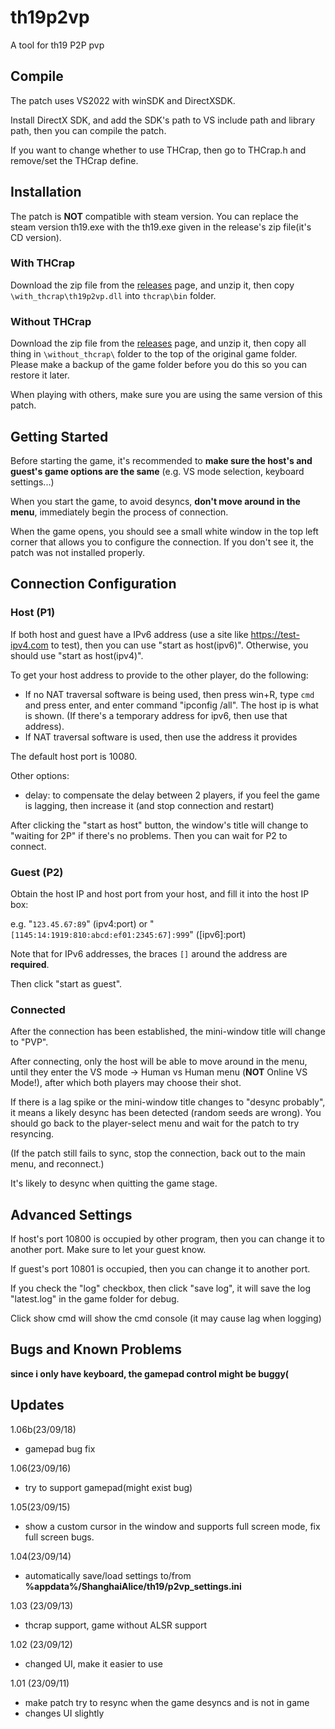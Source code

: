 # th19p2vp

A tool for th19 P2P pvp

## Compile

The patch uses VS2022 with winSDK and DirectXSDK. 

Install DirectX SDK, and add the SDK's path to VS include path and library path, then you can compile the patch.

If you want to change whether to use THCrap, then go to THCrap.h and remove/set the THCrap define.

## Installation

The patch is **NOT** compatible with steam version. You can replace the steam version th19.exe with the th19.exe given in the release's zip file(it's CD version).

### With THCrap

Download the zip file from the [releases](https://github.com/RUEEE/th19p2vp/releases) page, and unzip it, then copy  ```\with_thcrap\th19p2vp.dll``` into ```thcrap\bin``` folder.

### Without THCrap

Download the zip file from the [releases](https://github.com/RUEEE/th19p2vp/releases) page, and unzip it, then copy all thing in ```\without_thcrap\```  folder to the top of the original game folder. Please make a backup of the game folder before you do this so you can restore it later.

When playing with others, make sure you are using the same version of this patch.

## Getting Started

Before starting the game, it's recommended to **make sure the host's and guest's game options are the same** (e.g. VS mode selection, keyboard settings...)

When you start the game, to avoid desyncs, **don't move around in the menu**, immediately begin the process of connection.

When the game opens, you should see a small white window in the top left corner that allows you to configure the connection. If you don't see it, the patch was not installed properly.

## Connection Configuration

### Host (P1)
If both host and guest have a IPv6 address (use a site like https://test-ipv4.com to test), then you can use "start as host(ipv6)". Otherwise, you should use "start as host(ipv4)".
	
To get your host address to provide to the other player, do the following:

* If no NAT traversal software is being used, then press win+R, type `cmd` and press enter, and enter command "ipconfig /all".
  The host ip is what is shown. (If there's a temporary address for ipv6, then use that address).
* If NAT traversal software is used, then use the address it provides

The default host port is 10080.

Other options:

* delay: to compensate the delay between 2 players, if you feel the game is lagging, then increase it (and stop connection and restart)

After clicking the "start as host" button, the window's title will change to "waiting for 2P" if there's no problems. Then you can wait for P2 to connect.


### Guest (P2)
Obtain the host IP and host port from your host, and fill it into the host IP box:

e.g.   "```123.45.67:89```" (ipv4:port) or "```[1145:14:1919:810:abcd:ef01:2345:67]:999```" ([ipv6]:port)

Note that for IPv6 addresses, the braces `[]` around the address are **required**.

Then click "start as guest".


### Connected
After the connection has been established, the mini-window title will change to "PVP".

After connecting, only the host will be able to move around in the menu, until they enter
the VS mode -> Human vs Human menu (**NOT** Online VS Mode!), after which both players may
choose their shot.

If there is a lag spike or the mini-window title changes to "desync probably", it means a likely desync has been detected (random seeds are wrong).
You should go back to the player-select menu and wait for the patch to try resyncing.

(If the patch still fails to sync, stop the connection, back out to the main menu, and reconnect.)

It's likely to desync when quitting the game stage.

## Advanced Settings

If host's port 10800 is occupied by other program, then you can change it to another port. Make sure to let your guest know.

If guest's port 10801 is occupied, then you can change it to another port.

If you check the "log" checkbox, then click "save log", it will save the log "latest.log" in the game folder for debug.

Click show cmd will show the cmd console (it may cause lag when logging)


## Bugs and Known Problems

**since i only have keyboard, the gamepad control might be buggy(**

## Updates

1.06b(23/09/18)

* gamepad bug fix

1.06(23/09/16)

* try to support gamepad(might exist bug)

1.05(23/09/15)

* show a custom cursor in the window and supports full screen mode, fix full screen bugs.

1.04(23/09/14)

* automatically save/load settings to/from **%appdata%/ShanghaiAlice/th19/p2vp_settings.ini**

1.03 (23/09/13)

* thcrap support, game without ALSR support

1.02 (23/09/12)

* changed UI, make it easier to use

1.01 (23/09/11)

* make patch try to resync when the game desyncs and is not in game
* changes UI slightly